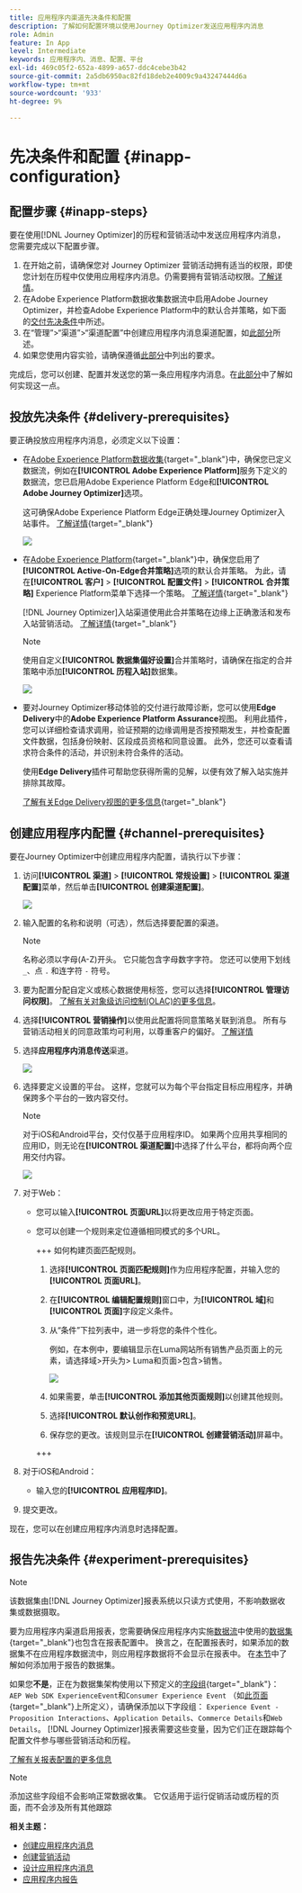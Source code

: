 ```yaml
---
title: 应用程序内渠道先决条件和配置
description: 了解如何配置环境以使用Journey Optimizer发送应用程序内消息
role: Admin
feature: In App
level: Intermediate
keywords: 应用程序内、消息、配置、平台
exl-id: 469c05f2-652a-4899-a657-ddc4cebe3b42
source-git-commit: 2a5db6950ac82fd18deb2e4009c9a43247444d6a
workflow-type: tm+mt
source-wordcount: '933'
ht-degree: 9%

---
```


# 先决条件和配置 {#inapp-configuration}

## 配置步骤 {#inapp-steps}

要在使用[!DNL Journey Optimizer]的历程和营销活动中发送应用程序内消息，您需要完成以下配置步骤。

1. 在开始之前，请确保您对 Journey Optimizer 营销活动拥有适当的权限，即使您计划在历程中仅使用应用程序内消息。仍需要拥有营销活动权限。[了解详情](../campaigns/get-started-with-campaigns.md#campaign-prerequisites)。
1. 在Adobe Experience Platform数据收集数据流中启用Adobe Journey Optimizer，并检查Adobe Experience Platform中的默认合并策略，如下面的[交付先决条件](#delivery-prerequisites)中所述。
1. 在“管理”>“渠道”>“渠道配置”中创建应用程序内消息渠道配置，如[此部分](#channel-prerequisites)所述。
1. 如果您使用内容实验，请确保遵循[此部分](#experiment-prerequisite)中列出的要求。

完成后，您可以创建、配置并发送您的第一条应用程序内消息。在[此部分](create-in-app.md)中了解如何实现这一点。

## 投放先决条件 {#delivery-prerequisites}

要正确投放应用程序内消息，必须定义以下设置：

* 在[Adobe Experience Platform数据收集](https://experienceleague.adobe.com/docs/experience-platform/edge/datastreams/overview.html?lang=zh-Hans){target="_blank"}中，确保您已定义数据流，例如在&#x200B;**[!UICONTROL Adobe Experience Platform]**&#x200B;服务下定义的数据流，您已启用Adobe Experience Platform Edge和&#x200B;**[!UICONTROL Adobe Journey Optimizer]**&#x200B;选项。

  这可确保Adobe Experience Platform Edge正确处理Journey Optimizer入站事件。 [了解详情](https://experienceleague.adobe.com/docs/experience-platform/edge/datastreams/configure.html){target="_blank"}

  ![](assets/inapp_config_6.png)

* 在[Adobe Experience Platform](https://experienceleague.adobe.com/docs/experience-platform/profile/home.html?lang=zh-Hans){target="_blank"}中，确保您启用了&#x200B;**[!UICONTROL Active-On-Edge合并策略]**&#x200B;选项的默认合并策略。 为此，请在&#x200B;**[!UICONTROL 客户]** > **[!UICONTROL 配置文件]** > **[!UICONTROL 合并策略]** Experience Platform菜单下选择一个策略。 [了解详情](https://experienceleague.adobe.com/docs/experience-platform/profile/merge-policies/ui-guide.html#configure){target="_blank"}

  [!DNL Journey Optimizer]入站渠道使用此合并策略在边缘上正确激活和发布入站营销活动。 [了解详情](https://experienceleague.adobe.com/docs/experience-platform/profile/merge-policies/ui-guide.html?lang=zh-Hans){target="_blank"}

  >[!NOTE]
  >
  >使用自定义&#x200B;**[!UICONTROL 数据集偏好设置]**&#x200B;合并策略时，请确保在指定的合并策略中添加&#x200B;**[!UICONTROL 历程入站]**&#x200B;数据集。

  ![](assets/inapp_config_8.png)

* 要对Journey Optimizer移动体验的交付进行故障诊断，您可以使用&#x200B;**Edge Delivery**&#x200B;中的&#x200B;**Adobe Experience Platform Assurance**&#x200B;视图。 利用此插件，您可以详细检查请求调用，验证预期的边缘调用是否按预期发生，并检查配置文件数据，包括身份映射、区段成员资格和同意设置。 此外，您还可以查看请求符合条件的活动，并识别未符合条件的活动。

  使用&#x200B;**Edge Delivery**&#x200B;插件可帮助您获得所需的见解，以便有效了解入站实施并排除其故障。

  [了解有关Edge Delivery视图的更多信息](https://experienceleague.adobe.com/zh-hans/docs/experience-platform/assurance/view/edge-delivery){target="_blank"}

## 创建应用程序内配置 {#channel-prerequisites}

要在Journey Optimizer中创建应用程序内配置，请执行以下步骤：

1. 访问&#x200B;**[!UICONTROL 渠道]** > **[!UICONTROL 常规设置]** > **[!UICONTROL 渠道配置]**&#x200B;菜单，然后单击&#x200B;**[!UICONTROL 创建渠道配置]**。

   ![](assets/inapp_config_1.png)

1. 输入配置的名称和说明（可选），然后选择要配置的渠道。

   >[!NOTE]
   >
   > 名称必须以字母(A-Z)开头。 它只能包含字母数字字符。 您还可以使用下划线 `_`、点 `.` 和连字符 `-` 符号。

1. 要为配置分配自定义或核心数据使用标签，您可以选择&#x200B;**[!UICONTROL 管理访问权限]**。 [了解有关对象级访问控制(OLAC)的更多信息](../administration/object-based-access.md)。

1. 选择&#x200B;**[!UICONTROL 营销操作]**&#x200B;以使用此配置将同意策略关联到消息。 所有与营销活动相关的同意政策均可利用，以尊重客户的偏好。 [了解详情](../action/consent.md#surface-marketing-actions)

1. 选择&#x200B;**应用程序内消息传送**&#x200B;渠道。

   ![](assets/inapp_config_9.png)

1. 选择要定义设置的平台。 这样，您就可以为每个平台指定目标应用程序，并确保跨多个平台的一致内容交付。

   >[!NOTE]
   >
   >对于iOS和Android平台，交付仅基于应用程序ID。 如果两个应用共享相同的应用ID，则无论在&#x200B;**[!UICONTROL 渠道配置]**&#x200B;中选择了什么平台，都将向两个应用交付内容。

   ![](assets/inapp_config_10.png)

1. 对于Web：

   * 您可以输入&#x200B;**[!UICONTROL 页面URL]**&#x200B;以将更改应用于特定页面。

   * 您可以创建一个规则来定位遵循相同模式的多个URL。

     +++ 如何构建页面匹配规则。

      1. 选择&#x200B;**[!UICONTROL 页面匹配规则]**&#x200B;作为应用程序配置，并输入您的&#x200B;**[!UICONTROL 页面URL]**。

      1. 在&#x200B;**[!UICONTROL 编辑配置规则]**&#x200B;窗口中，为&#x200B;**[!UICONTROL 域]**&#x200B;和&#x200B;**[!UICONTROL 页面]**&#x200B;字段定义条件。
      1. 从“条件”下拉列表中，进一步将您的条件个性化。

         例如，在本例中，要编辑显示在Luma网站所有销售产品页面上的元素，请选择域>开头为> Luma和页面>包含>销售。

         ![](assets/in_app_web_surface_4.png)

      1. 如果需要，单击&#x200B;**[!UICONTROL 添加其他页面规则]**&#x200B;以创建其他规则。

      1. 选择&#x200B;**[!UICONTROL 默认创作和预览URL]**。

      1. 保存您的更改。该规则显示在&#x200B;**[!UICONTROL 创建营销活动]**&#x200B;屏幕中。

     +++

1. 对于iOS和Android：

   * 输入您的&#x200B;**[!UICONTROL 应用程序ID]**。

1. 提交更改。

现在，您可以在创建应用程序内消息时选择配置。

## 报告先决条件 {#experiment-prerequisites}

>[!NOTE]
>
>该数据集由[!DNL Journey Optimizer]报表系统以只读方式使用，不影响数据收集或数据摄取。

要为应用程序内渠道启用报表，您需要确保应用程序内实施[数据流](../data/get-started-datasets.md)中使用的[数据集](https://experienceleague.adobe.com/docs/experience-platform/datastreams/overview.html){target="_blank"}也包含在报表配置中。 换言之，在配置报表时，如果添加的数据集不在应用程序数据流中，则应用程序数据将不会显示在报表中。 在[本节](../reports/reporting-configuration.md#add-datasets)中了解如何添加用于报告的数据集。

如果您&#x200B;**不是**，正在为数据集架构使用以下预定义的[字段组](https://experienceleague.adobe.com/docs/experience-platform/xdm/tutorials/create-schema-ui.html?lang=zh_Hans#field-group){target="_blank"}： `AEP Web SDK ExperienceEvent`和`Consumer Experience Event` （如[此页面](https://experienceleague.adobe.com/docs/platform-learn/implement-web-sdk/initial-configuration/configure-schemas.html#add-field-groups){target="_blank"}上所定义），请确保添加以下字段组： `Experience Event - Proposition Interactions`、`Application Details`、`Commerce Details`和`Web Details`。 [!DNL Journey Optimizer]报表需要这些变量，因为它们正在跟踪每个配置文件参与哪些营销活动和历程。

[了解有关报表配置的更多信息](../reports/reporting-configuration.md)

>[!NOTE]
>
>添加这些字段组不会影响正常数据收集。 它仅适用于运行促销活动或历程的页面，而不会涉及所有其他跟踪

**相关主题：**

* [创建应用程序内消息](create-in-app.md)
* [创建营销活动](../campaigns/create-campaign.md)
* [设计应用程序内消息](design-in-app.md)
* [应用程序内报告](../reports/campaign-global-report-cja-inapp.md)

